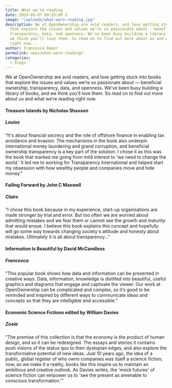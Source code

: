 ```yaml
---
title: What we're reading
date: 2019-03-07 09:25:00 Z
image: "/uploads/what-were-reading.jpg"
description: We at OpenOwnership are avid readers, and love getting stuck into books
  that explore the issues and values we’re so passionate about - beneficial ownership,
  transparency, data, and openness. We’ve been busy building a library of books, and
  we think you’ll love them. So read on to find out more about us and what we’re reading
  right now...
author: Francesca Baker
permalink: news/what-were-reading/
categories:
  - blogs
---
```


We at OpenOwnership are avid readers, and love getting stuck into books that explore the issues and values we’re so passionate about — beneficial ownership, transparency, data, and openness. We’ve been busy building a library of books, and we think you’ll love them. So read on to find out more about us and what we’re reading right now.

#### Treasure Islands by Nicholas Shaxson
##### Louise
"It's about financial secrecy and the role of offshore finance in enabling tax avoidance and evasion. The mechanisms in the book also underpin international money laundering and grand corruption, and beneficial ownership transparency is a key part of the solution. I chose it as this was the book that marked me going from mild interest to 'we need to change the world.' It led me to working for Transparency International and helped start my obsession with how wealthy people and companies move and hide money."

#### Failing Forward by John C Maxwell
##### Claire
"I chose this book because in my experience, start-up organisations are made stronger by trial and error. But too often we are worried about admitting mistakes and we fear them or cannot see the growth and maturity that would ensue. I believe this book explains this concept and hopefully will go some way towards changing society's attitude and honesty about mistakes. Ultimately it is all about transparency..."

#### Information Is Beautiful by David McCandless
##### Francesca
"This popular book shows how data and information can be presented in creative ways. Data, information, knowledge is distilled into beautiful, useful graphics and diagrams that engage and captivate the viewer. Our work at OpenOwnership can be complicated and complex, so it’s good to be reminded and inspired by different ways to communicate ideas and concepts so that they are intelligible and accessible."

#### Economic Science Fictions edited by William Davies
##### Zosia
"The premise of this collection is that the economy is the product of human design, and so it can be redesigned. The essays and stories it contains push visions of the status quo to their dystopian edges, and also explore the transformative potential of new ideas. Just 10 years ago, the idea of a public, global register of who owns companies was itself a science fiction; now, as we make it a reality, books like this inspire us to maintain an ambitious and creative outlook. As Davies writes, the 'mock futures' of science fiction can empower us to 'see the present as amenable to conscious transformation.'"

